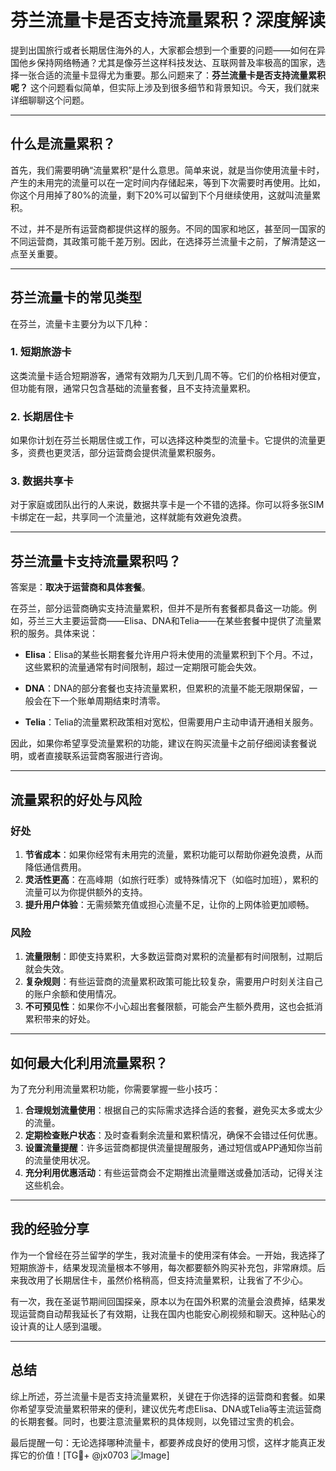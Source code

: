 # 芬兰流量卡是否支持流量累积？深度解读

提到出国旅行或者长期居住海外的人，大家都会想到一个重要的问题——如何在异国他乡保持网络畅通？尤其是像芬兰这样科技发达、互联网普及率极高的国家，选择一张合适的流量卡显得尤为重要。那么问题来了：**芬兰流量卡是否支持流量累积呢？** 这个问题看似简单，但实际上涉及到很多细节和背景知识。今天，我们就来详细聊聊这个问题。

---

## 什么是流量累积？

首先，我们需要明确“流量累积”是什么意思。简单来说，就是当你使用流量卡时，产生的未用完的流量可以在一定时间内存储起来，等到下次需要时再使用。比如，你这个月用掉了80%的流量，剩下20%可以留到下个月继续使用，这就叫流量累积。

不过，并不是所有运营商都提供这样的服务。不同的国家和地区，甚至同一国家的不同运营商，其政策可能千差万别。因此，在选择芬兰流量卡之前，了解清楚这一点至关重要。

---

## 芬兰流量卡的常见类型

在芬兰，流量卡主要分为以下几种：

### 1. 短期旅游卡
这类流量卡适合短期游客，通常有效期为几天到几周不等。它们的价格相对便宜，但功能有限，通常只包含基础的流量套餐，且不支持流量累积。

### 2. 长期居住卡
如果你计划在芬兰长期居住或工作，可以选择这种类型的流量卡。它提供的流量更多，资费也更灵活，部分运营商会提供流量累积服务。

### 3. 数据共享卡
对于家庭或团队出行的人来说，数据共享卡是一个不错的选择。你可以将多张SIM卡绑定在一起，共享同一个流量池，这样就能有效避免浪费。

---

## 芬兰流量卡支持流量累积吗？

答案是：**取决于运营商和具体套餐**。

在芬兰，部分运营商确实支持流量累积，但并不是所有套餐都具备这一功能。例如，芬兰三大主要运营商——Elisa、DNA和Telia——在某些套餐中提供了流量累积的服务。具体来说：

- **Elisa**：Elisa的某些长期套餐允许用户将未使用的流量累积到下个月。不过，这些累积的流量通常有时间限制，超过一定期限可能会失效。
  
- **DNA**：DNA的部分套餐也支持流量累积，但累积的流量不能无限期保留，一般会在下一个账单周期结束时清零。

- **Telia**：Telia的流量累积政策相对宽松，但需要用户主动申请开通相关服务。

因此，如果你希望享受流量累积的功能，建议在购买流量卡之前仔细阅读套餐说明，或者直接联系运营商客服进行咨询。

---

## 流量累积的好处与风险

### 好处
1. **节省成本**：如果你经常有未用完的流量，累积功能可以帮助你避免浪费，从而降低通信费用。
2. **灵活性更高**：在高峰期（如旅行旺季）或特殊情况下（如临时加班），累积的流量可以为你提供额外的支持。
3. **提升用户体验**：无需频繁充值或担心流量不足，让你的上网体验更加顺畅。

### 风险
1. **流量限制**：即使支持累积，大多数运营商对累积的流量都有时间限制，过期后就会失效。
2. **复杂规则**：有些运营商的流量累积政策可能比较复杂，需要用户时刻关注自己的账户余额和使用情况。
3. **不可预见性**：如果你不小心超出套餐限额，可能会产生额外费用，这也会抵消累积带来的好处。

---

## 如何最大化利用流量累积？

为了充分利用流量累积功能，你需要掌握一些小技巧：

1. **合理规划流量使用**：根据自己的实际需求选择合适的套餐，避免买太多或太少的流量。
2. **定期检查账户状态**：及时查看剩余流量和累积情况，确保不会错过任何优惠。
3. **设置流量提醒**：许多运营商都提供流量提醒服务，通过短信或APP通知你当前的流量使用状况。
4. **充分利用优惠活动**：有些运营商会不定期推出流量赠送或叠加活动，记得关注这些机会。

---

## 我的经验分享

作为一个曾经在芬兰留学的学生，我对流量卡的使用深有体会。一开始，我选择了短期旅游卡，结果发现流量根本不够用，每次都要额外购买补充包，非常麻烦。后来我改用了长期居住卡，虽然价格稍高，但支持流量累积，让我省了不少心。

有一次，我在圣诞节期间回国探亲，原本以为在国外积累的流量会浪费掉，结果发现运营商自动帮我延长了有效期，让我在国内也能安心刷视频和聊天。这种贴心的设计真的让人感到温暖。

---

## 总结

综上所述，芬兰流量卡是否支持流量累积，关键在于你选择的运营商和套餐。如果你希望享受流量累积带来的便利，建议优先考虑Elisa、DNA或Telia等主流运营商的长期套餐。同时，也要注意流量累积的具体规则，以免错过宝贵的机会。

最后提醒一句：无论选择哪种流量卡，都要养成良好的使用习惯，这样才能真正发挥它的价值！[TG💪+ @jx0703 ![Image](https://github.com/user-attachments/assets/dbca1d08-cadb-493c-b0ec-ad6f7a83f270)]